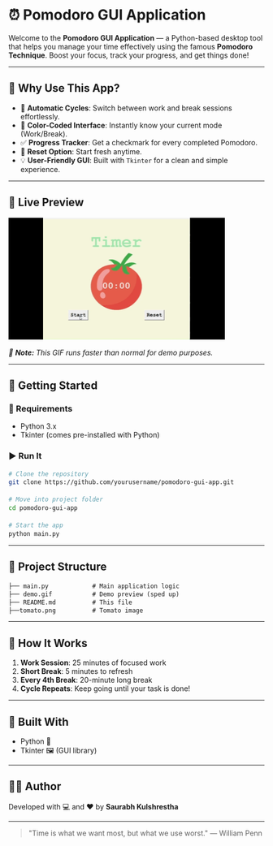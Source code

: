 # ⏰ Pomodoro GUI Application

Welcome to the **Pomodoro GUI Application** — a Python-based desktop tool that helps you manage your time effectively using the famous **Pomodoro Technique**. Boost your focus, track your progress, and get things done!

---

## 🌟 Why Use This App?

- 🔄 **Automatic Cycles**: Switch between work and break sessions effortlessly.
- 🎨 **Color-Coded Interface**: Instantly know your current mode (Work/Break).
- ✅ **Progress Tracker**: Get a checkmark for every completed Pomodoro.
- 🧼 **Reset Option**: Start fresh anytime.
- 💡 **User-Friendly GUI**: Built with `Tkinter` for a clean and simple experience.

---

## 📸 Live Preview

![Pomodoro Demo](demo.gif)

_📝 **Note:** This GIF runs faster than normal for demo purposes._

---

## 🚀 Getting Started

### 🔧 Requirements
- Python 3.x
- Tkinter (comes pre-installed with Python)

### ▶️ Run It
```bash
# Clone the repository
git clone https://github.com/yourusername/pomodoro-gui-app.git

# Move into project folder
cd pomodoro-gui-app

# Start the app
python main.py
```

---

## 📂 Project Structure
```
├── main.py            # Main application logic
├── demo.gif           # Demo preview (sped up)
├── README.md          # This file
├──tomato.png          # Tomato image
```

---

## 🧠 How It Works

1. **Work Session**: 25 minutes of focused work
2. **Short Break**: 5 minutes to refresh
3. **Every 4th Break**: 20-minute long break
4. **Cycle Repeats**: Keep going until your task is done!

---

## 🔧 Built With

- Python 🐍
- Tkinter 🖼️ (GUI library)

---

## 🙋‍♂️ Author

Developed with 💻 and ❤️ by **Saurabh Kulshrestha**

---

> "Time is what we want most, but what we use worst." — William Penn

